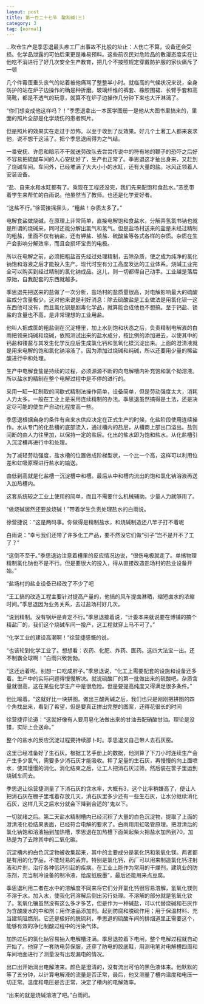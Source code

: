 ```yaml
---
layout: post
title: 第一百二十七节　酸和碱(三)
category: 3
tag: [normal]
---
```


…吹仓生产是季思退最头疼工厂出事故不比般的址止：人伤亡不算，设备还会受损。化学品泄露的可怕后果更是难易预料。这些前农民对危险品的散漫态度实在让他吃不消进行了好几次安全生产教育，把几个不按照规定穿戴防护服的家伙痛斥了一顿

几个件霉蛋垂头丧气的站着被他痛骂了整整半小时。就临高的气候状况来说，全身防护的站在炉子边操作的确是种折磨。玻璃纤维的裤套、橡胶围裙、长臂手套和高简靴，都是不透气的玩意，就算不在炉子边操作几分钟下来也大汗淋漓了。

“你们想变成他这样吗？！”季思退拿出一本医学图册一是他从大图书里搞来的，里面的照片全部是化学烧伤的患者照片。

但是照片的效果实在走过于恐怖。以至于收到了反效果。好几个土著工人都来哀求他，说不想干这活了。把个季思退闹得为之气结。

一番安抚、许愿和暗示不干就送劳改队去尝尝传说中的符有地的鞭子的恐吓之后好不容易把硫酸车间的人心安抚好了，生产也正常了。季思退这才抽出身来，又赶到了烧碱车间。车间外，已经堆满了大大小小的水缸，还有大量的盐。冰风正领着人安装设备。

“盐、自来水和水缸都有了。乘现在工程还没完，我们先来配饱和食盐水。”志愿带着学生来帮忙的白雨说。他虽然当了教师。也还是化学爱好者。

“这盐不行。”徐营接摇摇头，“粗盐！杂质太多了。”

电解食盐做烧碱，在原理上非常简单，直接电解饱和食盐水，分解弄氢氯书钠也就是所谓的烧碱来，同时还能分解出氯气和氢气。但是盐场村送来的盐是未经过精制的粗盐，里面不仅有钠盐，还有钾盐、锁盐、硫酸盐等各式各样的杂质。杂质在生产会影响分解效率，而且会损坏宝贵的电极。

所以在电解之前，必须把粗盐首先经过处理精制，去除杂质，使之成为纯净的氯化钠饱和溶液之后才能投入生产。现代时空有分工高度发达的工业体系。烧碱工业完全可以购买到经过精制的氯化钠成品。这儿，则一切都得自己动手。工业越是落后原始，自我配套的东西就越多。

季思退先把送来的盐做了一次分析，盐场村的盐质量很高，对电解影响最大的硫酸盐成分含量极少。这对他来说是利好消息：除去硫酸盐是工业做法是用氯化钡一这东西他可没有，而且氯化钡是剧毒化学品，就算能合成他也不想搞。至于钙盐、锁盐的含量也不高，是非常理想的工业用盐。

他叫人把成筐的粗盐倒在沉淀槽里，加上水到饱和状态之后，负责精制电解液的白雨把领来纯碱和烧碱，依照测试出来的盐水成分，按比例的添加进去，以使其中的钙盐和镂盐与其发生化学反应后生成氯化钙和氢氧化镁沉淀出来。上面的澄清液就是用来电解的饱和氯化钠溶液了。因为添加过烧碱和纯碱，所以还要用少量的稀盐酸进行中和处理。

生产中电解食盐是持续的过程，必须源源不断的向电解槽内补充饱和氯个拗溶液。所以盐水的精制在整个电解过程中是不停的进行的。

采用一缸一缸制取的间歇式精制法操作简单，设备简单，但是劳动强度太大，消耗人力太多。一般在工业上是采用连续精制的办法。季思退虽然搞得是土法，还是决定尽可能的使生产自动化程度高一些。

季思退根据自身的条件有自来水供应决定在正式生产的时候，化盐阶段使用连续操作。水从专门的化盐槽的底部流入，通过槽内的盐层，从槽商上部出口溢出。盐则间断的由人力往里加，以保持一定的盐层。化出的盐水即为饱和盐水。从化盐槽引入沉淀槽再进行中和处理。

为了减轻劳动强度，盐水槽的位置做成阶梯型状，一个比一个高，这样可以利用位差和虹吸原理进行盐水的输送。

由低到高就是化盐槽一沉淀槽中和槽。最后从中和槽内流出的饱和氯化钠溶液再送入加热槽内。

这套系统较之工业上使用的简单，而且不需要什么机械辅助。少量人力就够用了。

“做烧碱居然还要放烧碱！”带着学生负责处理盐水的白雨说。

徐营捷说：“这是两码事。你做得是精制盐水，和烧碱制造还八竿子打不着呢

白雨说：“幸亏我们还带了许多化工产品，要不然没它们做“引子”岂不是开不了工了？”

“这倒不至于。”季思退边注意着槽里的反应情况边说，“很伤电极就走了。单搞物理精制氯化钠也不是不行。但是要很大的投入，得从直接改造盐场村的盐业设备开始。”

“盐场村的盐业设备已经改了不少了吧

“王工搞的改造工程主要针对提高产量的，他搞的风车提卤淋晒，缩短卤水的浓缩时间。”季思退因为业务关系，去过盐场村好几次。

“说到精制。没有锅炉是肯定不行。”季思退接着说，“计委本来就说要在博铺的搞个精盐厂的，我们这个烧碱车间一投产，这工程就穿上马不可了。”

“化学工业的建设高潮啊！”徐营捷感慨的说。

“也该轮到化学工业了。想想看：农药、化肥、炸药、医药。这四大法宝一出。还不制霸全球啊！”白雨兴致勃勃。

“这还远着呢。别想一口吃成胖子。”季思退说，“化工上需要配套的设施和设备还多着。生产中的实际问题得慢慢解决。就说硫酸厂的第一批做出来的硫酸吧。杂质含量就很高，这在某些化学生产中是很危险。但是要提高纯度又得满足很多条件。”

他比喻着。“这就好比一块拼图。做出三酸两碱之后，我们也只是刚刚把拼图的四个角找出来，看到了希望，但是要真正拼出完整的图案，还得花很长的时间

徐营捷评论道：“这就好像有人要用皂化法做出来的甘油去配硝酸甘油。理论是没错，实际上会送命。”

整个的盐水的反应沉淀过程要持续邵卜时。季思退又自己带人去石灰窑。

这里已经准备好了生石灰。根据工艺手册上的数据，他测算了下刀小时连续生产会产生多少氯气，需要多少消石灰才能吸收。秤了足量的生石灰，再慢慢的向上面喷水，使其慢慢的消化。消化结束之后，让工人把消石灰过筛，然后装在筐子里运到烧碱车间去。

季思退让徐营捷测量了下消石灰的含水率，大概有3，这个比率稍嫌高了，便让人把消石灰在棚子里堆着存放几天，消石灰里多少还有一些生石灰，让水分继续消化石灰，这样几天之后水分就会下降到合适的"鬼以下。

一切就绪之后。第二天盐水精制槽内已经沉积了大量的白色沉淀物，提取了上面的澄清液化验结果表面，已经符合电解的要求了。白雨用用虹吸管原理。把澄清后的氯化钠饱和溶液抽到加热槽，季思退在加热槽下面架起柴火把盐水加热到70。加热是为了去除其中的二氧化碳。

沉淀槽内的白色沉淀物被收集起来，其中的主要成分是氯化钙和氢氧化镁。两者都是有用的化学品，不能轻易的丢弃。特别是氯化钙，药厂可以用来制造氯化钙注射液和片剂，治疗各种低钙引起的疾病。在工业上能作为常用的干燥剂，建筑业的防冻剂，充当制冷设备的制冷液，给废纸脱墨”，最后还能用来点豆腐。

季思退利用二者在水中的溶解度不同来将它们分开氯化钙很容易溶解，氢氧化镁则不溶于水。加入水，使我化钙溶解后倒出另行处理。不溶解的部分就是氢氧化钦了。氢氧化镶虽然没有这么多才多艺，但是作为一种碱盐，可以代替烧碱和石灰作为含酸废水的中和剂；用作油品添加剂。起到防腐和脱硫作用；用于保温材料、充当建筑阻燃剂。它还是极好的脱硫利，季思退的硫酸车间的排烟道里正需要这个，能够有效的净化制酸过程中的污染气体。

加热过后的氯化钠容易抽入电解槽注满。季思退拉着下电闸，整个电解过程就自动开始了。他穿了一套防电劳保服，还穿了防电的胶底鞋，用测电笔对电解槽四周和车间地面进行了测量没有出现漏电的情况。

出口出开始淌出电解液来。颜色是澄清的，没有流出可怕的黑色液体来。他默默的等了五分钟，以计算电解液的流量是否正常，最后，他又测量了槽内温度和电压一切正常。温度和电压是否正常，决定了槽内的电解效率。

“出来的就是烧碱溶液了吧。”白雨问。